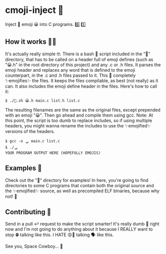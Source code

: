 # cmoji-inject 💉

Inject 💉 emoji 😀 into C programs. 0️⃣ 1️⃣

## How it works 🔩🔧

It's actually really simple 🤓. There is a bash 🐚 script included in the "💉" directory, that has to be called on a header full of emoji defines (such as "😀.h" in the root directory of this project) and any .c or .h files. It parses the emoji header and replaces any word that is defined to the emoji counterpart, in the .c and .h files passed to it. This 💯 completely ✨emojifies✨ the files. It keeps the files compilable, as best (not really) as it can. It also includes the emoji define header in the files. Here's how to call it:

```
$ ./💉.sh 😀.h main.c list.h list.c
```

The resulting filenames are the same as the original files, except prepended with an emoji "😀". Then go ahead and compile them using gcc. Note: At this point, the script is too dumb to replace includes, so if using multiple headers, you might wanna rename the includes to use the ✨emojified✨ versions of the headers.

```
$ gcc -o 🛷 main.c list.c
$ ./🛷
YOUR PROGRAM OUTPUT HERE (HOPEFULLY EMOJIS)
```

## Examples 👀

Check out the "📁" directory for examples! In here, you're going to find directories to some C programs that contain both the original source and the ✨emojified✨ source, as well as precompiled ELF binaries, because why not! 🐬

## Contributing 🤝

Send in a pull ↩ request to make the script smarter! It's really dumb 🦧 right now and I'm not going to do anything about it because I REALLY want to stop ⛔ talking like this. I HATE 😡💢 talking 🗣  like this.

See you, Space Cowboy... 🚬
